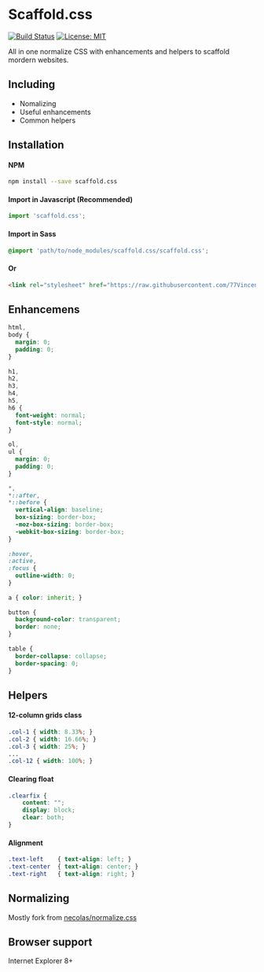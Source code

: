 # Scaffold.css

[![Build Status](https://travis-ci.org/77Vincent/scaffold.css.svg?branch=master)](https://travis-ci.org/77Vincent/scaffold.css)
[![License: MIT](https://img.shields.io/badge/License-MIT-yellow.svg)](https://opensource.org/licenses/MIT)

All in one normalize CSS with enhancements and helpers to scaffold mordern websites.
## Including

* Nomalizing
* Useful enhancements
* Common helpers

## Installation
#### NPM

```sh
npm install --save scaffold.css
```

#### Import in Javascript (Recommended)

```js
import 'scaffold.css';
```

#### Import in Sass

```scss
@import 'path/to/node_modules/scaffold.css/scaffold.css';
```

#### Or

```html
<link rel="stylesheet" href="https://raw.githubusercontent.com/77Vincent/scaffold.css/master/scaffold.css">
```

## Enhancemens

```css
html,
body {                      
  margin: 0;
  padding: 0;
}
 
h1,
h2,
h3,
h4,
h5,
h6 {
  font-weight: normal;
  font-style: normal;
}
 
ol,
ul {
  margin: 0;
  padding: 0;
}

*,
*::after,
*::before {
  vertical-align: baseline;
  box-sizing: border-box;
  -moz-box-sizing: border-box;
  -webkit-box-sizing: border-box;
}
 
:hover,
:active,                                                                                                                                                      
:focus {
  outline-width: 0;
}
 
a { color: inherit; }
 
button {
  background-color: transparent;
  border: none;
}
 
table {
  border-collapse: collapse;
  border-spacing: 0;
}
```

## Helpers

#### 12-column grids class
```css
.col-1 { width: 8.33%; }
.col-2 { width: 16.66%; }
.col-3 { width: 25%; }
...
.col-12 { width: 100%; }
```

#### Clearing float
```css
.clearfix {
    content: "";
    display: block;
    clear: both;
}
```

#### Alignment
```css
.text-left    { text-align: left; }
.text-center  { text-align: center; }
.text-right   { text-align: right; }
```

## Normalizing
Mostly fork from <a href="https://github.com/necolas/normalize.css">necolas/normalize.css</a>

## Browser support
Internet Explorer 8+
